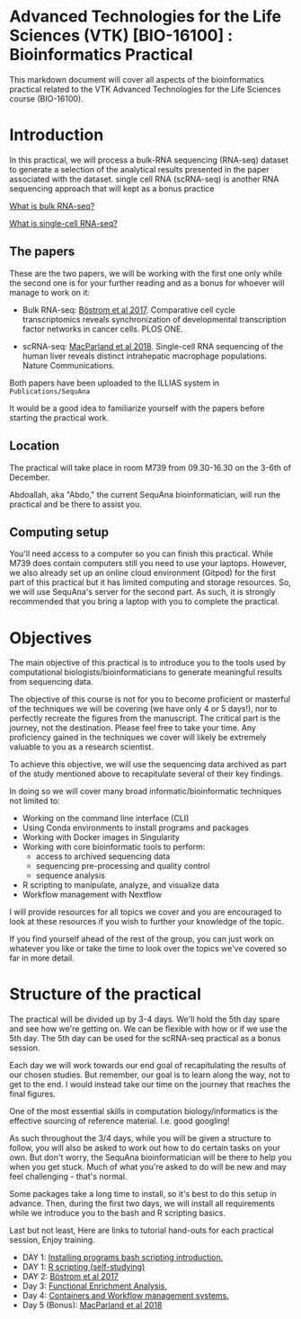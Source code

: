 # Advanced Technologies for the Life Sciences (VTK) [BIO-16100] : Bioinformatics Practical
This markdown document will cover all aspects of the bioinformatics
practical related to the VTK Advanced Technologies for the Life Sciences course (BIO-16100).

# Introduction
In this practical, we will process a bulk-RNA sequencing (RNA-seq) dataset
to generate a selection of the analytical results presented in the paper associated with the dataset. single cell RNA (scRNA-seq) is another RNA sequencing approach that will kept as a bonus practice

[What is bulk RNA-seq?](https://www.scdiscoveries.com/support/what-is-bulk-rna-sequencing/)

[What is single-cell RNA-seq?](https://en.wikipedia.org/wiki/Single-cell_transcriptomics)

## The papers
These are the two papers, we will be working with the first one only while the second one is for your further reading and as a bonus for whoever will manage to work on it:

- Bulk RNA-seq: [Böstrom et al 2017](https://journals.plos.org/plosone/article?id=10.1371/journal.pone.0188772). Comparative cell cycle
transcriptomics reveals synchronization of developmental
transcription factor networks in cancer cells. PLOS ONE.

- scRNA-seq: [MacParland et al 2018](https://www.nature.com/articles/s41467-018-06318-7). Single-cell RNA sequencing of the human liver reveals distinct intrahepatic macrophage populations. Nature Communications.

Both papers have been uploaded to the ILLIAS system in `Publications/SequAna`

It would be a good idea to familiarize yourself with the papers before starting the practical work.

## Location
The practical will take place in room M739 from 09.30-16.30 on the 3-6th of December. 

Abdoallah, aka "Abdo," the current SequAna bioinformatician, will run the practical and be there to assist you.

## Computing setup
You'll need access to a computer so you can finish this practical. While M739 does contain computers still you need to use your laptops. However, we also already set up an online cloud environment (Gitpod) for the first part of this practical but it has limited computing and storage resources. So, we will use SequAna's server for the second part. As such, it is strongly recommended that you bring a laptop with you to complete the practical. 

# Objectives

The main objective of this practical is to introduce you to the tools used by computational biologists/bioinformaticians to generate meaningful results from sequencing data.

The objective of this course is not for you to become proficient or masterful of the techniques we will be covering (we have only 4 or 5 days!), nor to perfectly recreate the figures from the manuscript. The critical part is the journey, not the destination. Please feel free to take your time. Any proficiency gained in the techniques we cover 
will likely be extremely valuable to you as a research scientist.

To achieve this objective, we will use the sequencing data archived as part of the study mentioned above to recapitulate several of their key findings.

In doing so we will cover many broad informatic/bioinformatic techniques not limited to:

- Working on the command line interface (CLI)
- Using Conda environments to install programs and packages
- Working with Docker images in Singularity
- Working with core bioinformatic tools to perform:
    - access to archived sequencing data
    - sequencing pre-processing and quality control
    - sequence analysis
- R scripting to manipulate, analyze, and visualize data
- Workflow management with Nextflow

I will provide resources for all topics we cover and you are encouraged to look at these
resources if you wish to further your knowledge of the topic.

If you find yourself ahead of the rest of the group, you can just work on whatever you like or take the time to look over the topics we've covered so far in more detail.

# Structure of the practical
The practical will be divided up by 3-4 days. We'll hold the 5th day spare and see how we're getting on. We can be flexible with how or if we use the 5th day. The 5th day can be used for the scRNA-seq practical as a bonus session.

Each day we will work towards our end goal of recapitulating the results of our chosen studies. But remember, our goal is to learn along the way, not to get to the end. I would instead take our time on the journey that reaches the final figures.

One of the most essential skills in computation biology/informatics is the effective
sourcing of reference material. I.e. good googling!

As such throughout the 3/4 days, while you will be given a structure to follow,
you will also be asked to work out how to do certain tasks on your own.
But don't worry, the SequAna bioinformatician will be there to help you when you get stuck. Much of what you're asked to do will be new and may feel challenging - that's normal.

Some packages take a long time to install, so it's best to do this setup in advance. Then, during the first two days, we will install all requirements while we introduce you to the bash and R scripting basics. 

Last but not least, Here are links to tutorial hand-outs for each practical session, Enjoy training.


- DAY 1: [Installing programs bash scripting introduction.](https://github.com/SequAna-Ukon/VTK_CF/wiki/DAY-1:-Installing-programs-bash-scripting-introduction)
- DAY 1: [R scripting (self-studying)](https://github.com/SequAna-Ukon/VTK_CF/wiki/Day-1-(BONUS):-R-scripting)
- DAY 2: [Böstrom et al 2017](https://github.com/SequAna-Ukon/VTK_CF/wiki/DAY-2:-B%C3%B6strom-et-al-2017)
- Day 3: [Functional Enrichment Analysis.](https://github.com/SequAna-Ukon/VTK_CF/wiki/Day-3:-Functional-enrichment-analysis)
- Day 4: [Containers and Workflow management systems.](https://github.com/SequAna-Ukon/VTK_CF/wiki/Day-4:-Containers-and-Workflow-management-systems)
- Day 5 (Bonus): [MacParland et al 2018](https://github.com/SequAna-Ukon/VTK2023/wiki/Day-5:-MacParland-et-al-2018)
